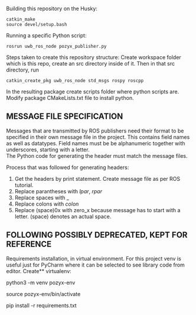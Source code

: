 

Building this repository on the Husky: 
```
catkin_make
source devel/setup.bash
```

Running a specific Python script:
```
rosrun uwb_ros_node pozyx_publisher.py 
```

Steps taken to create this repository structure: 
Create workspace folder which is this repo, create an src directory 
inside of it. Then in that src directory, run
```
catkin_create_pkg uwb_ros_node std_msgs rospy roscpp
```
In the resulting package create scripts folder where 
python scripts are. Modify package CMakeLists.txt file to install python. 


MESSAGE FILE SPECIFICATION
---------------------------------------
Messages that are transmitted by ROS publishers need their format to be specified in 
their own message file in the project. This contains field names as well as datatypes. 
Field names must be be alphanumeric together with underscores, starting with a letter.  
The Python code for generating the header must match the message files. 


Process that was followed for generating headers: 

1) Get the headers by print statement. Create message file as per ROS tutorial. 
2) Replace parantheses with _lpar_, _rpar_
3) Replace spaces with _
4) Replace colons with _colon_
5) Replace (space)0x with zero_x because message has to start with a letter. (space) denotes an actual space. 

FOLLOWING POSSIBLY DEPRECATED, KEPT FOR REFERENCE
---------------------------------------
Requirements installation, in virtual environment. For this project venv is useful
just for PyCharm where it can be selected to see library code from editor. 
Create** virtualenv: 

python3 -m venv pozyx-env

source pozyx-env/bin/activate

pip install -r requirements.txt





